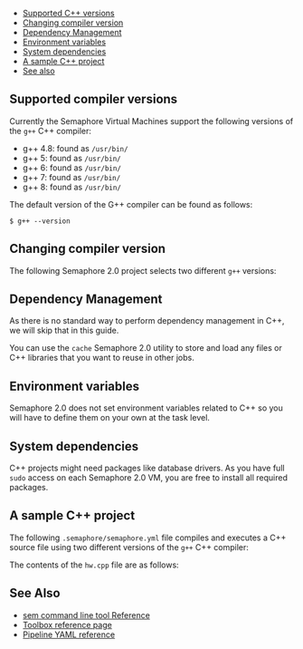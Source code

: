 
* [Supported C++ versions](#supported-compiler-versions)
* [Changing compiler version](#changing-compiler-version)
* [Dependency Management](#dependency-management)
* [Environment variables](#environment-variables)
* [System dependencies](#system-dependencies)
* [A sample C++ project](#a-sample-c++-project)
* [See also](#see-also)

## Supported compiler versions

Currently the Semaphore Virtual Machines support the following versions of the
`g++` C++ compiler:

* g++ 4.8: found as `/usr/bin/`
* g++ 5: found as `/usr/bin/`
* g++ 6: found as `/usr/bin/`
* g++ 7: found as `/usr/bin/`
* g++ 8: found as `/usr/bin/`

The default version of the G++ compiler can be found as follows:

	$ g++ --version
	

## Changing compiler version

The following Semaphore 2.0 project selects two different `g++` versions:


## Dependency Management

As there is no standard way to perform dependency management in C++, we will
skip that in this guide.

You can use the `cache` Semaphore 2.0 utility to store and load any files or
C++ libraries that you want to reuse in other jobs.

## Environment variables

Semaphore 2.0 does not set environment variables related to C++ so you will
have to define them on your own at the task level.

## System dependencies

C++ projects might need packages like database drivers. As you have full `sudo`
access on each Semaphore 2.0 VM, you are free to install all required packages.

## A sample C++ project

The following `.semaphore/semaphore.yml` file compiles and executes a C++ source
file using two different versions of the `g++` C++ compiler:


The contents of the `hw.cpp` file are as follows:


## See Also

* [sem command line tool Reference](https://docs.semaphoreci.com/article/53-sem-reference)
* [Toolbox reference page](https://docs.semaphoreci.com/article/54-toolbox-reference)
* [Pipeline YAML reference](https://docs.semaphoreci.com/article/50-pipeline-yaml)
